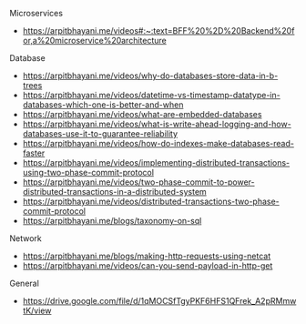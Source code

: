 Microservices
* https://arpitbhayani.me/videos#:~:text=BFF%20%2D%20Backend%20for,a%20microservice%20architecture


Database
* https://arpitbhayani.me/videos/why-do-databases-store-data-in-b-trees
* https://arpitbhayani.me/videos/datetime-vs-timestamp-datatype-in-databases-which-one-is-better-and-when
* https://arpitbhayani.me/videos/what-are-embedded-databases
* https://arpitbhayani.me/videos/what-is-write-ahead-logging-and-how-databases-use-it-to-guarantee-reliability
* https://arpitbhayani.me/videos/how-do-indexes-make-databases-read-faster
* https://arpitbhayani.me/videos/implementing-distributed-transactions-using-two-phase-commit-protocol
* https://arpitbhayani.me/videos/two-phase-commit-to-power-distributed-transactions-in-a-distributed-system
* https://arpitbhayani.me/videos/distributed-transactions-two-phase-commit-protocol
* https://arpitbhayani.me/blogs/taxonomy-on-sql

Network
* https://arpitbhayani.me/blogs/making-http-requests-using-netcat
* https://arpitbhayani.me/videos/can-you-send-payload-in-http-get

General
* https://drive.google.com/file/d/1qMOCSfTgyPKF6HFS1QFrek_A2pRMmwtK/view

